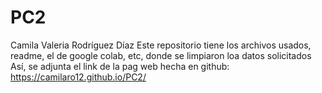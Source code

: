 # PC2
Camila Valeria Rodríguez Díaz
Este repositorio tiene los archivos usados, readme, el de google colab, etc, donde se limpiaron loa datos solicitados
Así, se adjunta el link de la pag web hecha en github: https://camilaro12.github.io/PC2/
